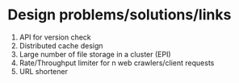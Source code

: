 # Design problems/solutions/links

1. API for version check 
2. Distributed cache design
3. Large number of file storage in a cluster (EPI)
4. Rate/Throughput limiter for n web crawlers/client requests
5. URL shortener